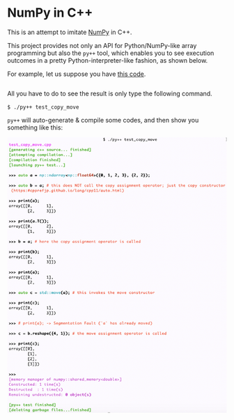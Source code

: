# NumPy in C++

This is an attempt to imitate [NumPy](https://numpy.org/) in C++.

This project provides not only an API for Python/NumPy-like array programming but also the `py++` tool, which enables you to see execution outcomes in a pretty Python-interpreter-like fashion, as shown below.

For example, let us suppose you have [this code](https://github.com/RyotaUshio/numpy/blob/main/test/example.cpp).

```c++:test/example.cpp
```

All you have to do to see the result is only type the following command.
```
$ ./py++ test_copy_move
```
`py++` will auto-generate & compile some codes, and then show you something like this:

![a](https://github.com/RyotaUshio/numpy/blob/main/fig/py++.png?raw=true)

